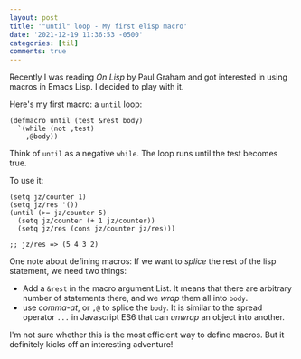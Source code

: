 ```yaml
---
layout: post
title: '"until" loop - My first elisp macro'
date: '2021-12-19 11:36:53 -0500'
categories: [til]
comments: true
---
```


Recently I was reading _On Lisp_ by Paul Graham and got interested in using macros in Emacs Lisp. I decided to play with it.

Here's my first macro: a `until` loop:

```elisp
(defmacro until (test &rest body)
  `(while (not ,test)
    ,@body))
```

Think of `until` as a negative `while`. The loop runs until the test becomes true.

To use it:
```elisp
(setq jz/counter 1)
(setq jz/res '())
(until (>= jz/counter 5)
  (setq jz/counter (+ 1 jz/counter))
  (setq jz/res (cons jz/counter jz/res)))

;; jz/res => (5 4 3 2)
```

One note about defining macros: If we want to _splice_ the rest of the lisp statement, we need two things:
  - Add a `&rest` in the macro argument List. It means that there are arbitrary number of statements there, and we _wrap_ them all into `body`. 
  - use _comma-at_, or `,@` to splice the `body`. It is similar to the spread operator `...` in Javascript ES6 that can _unwrap_ an object into another.
  
  
I'm not sure whether this is the most efficient way to define macros. But it definitely kicks off an interesting adventure!